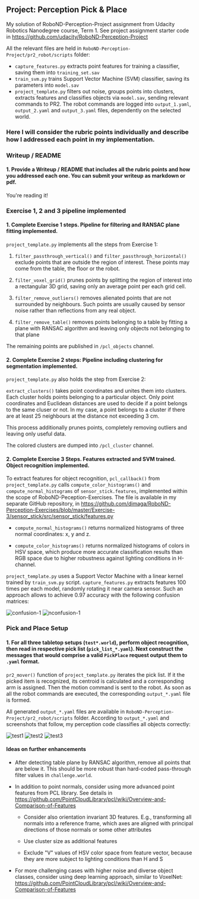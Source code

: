 ## Project: Perception Pick & Place

My solution of RoboND-Perception-Project assignment from Udacity Robotics Nanodegree course, Term 1.
See project assignment starter code in https://github.com/udacity/RoboND-Perception-Project

All the relevant files are held in ```RoboND-Perception-Project/pr2_robot/scripts``` folder: 
* ```capture_features.py``` extracts point features for training a classifier, saving them into ```training_set.sav```
* ```train_svm.py``` trains Support Vector Machine (SVM) classifier, saving its parameters into ```model.sav```
* ```project_template.py``` filters out noise, groups points into clusters, extracts features and classifies objects via
```model.sav```, sending relevant commands to PR2. The robot commands are logged into ```output_1.yaml```, ```output_2.yaml``` and
```output_3.yaml``` files, dependently on the selected world.


### Here I will consider the rubric points individually and describe how I addressed each point in my implementation.  

### Writeup / README

#### 1. Provide a Writeup / README that includes all the rubric points and how you addressed each one.  You can submit your writeup as markdown or pdf.  

You're reading it!

### Exercise 1, 2 and 3 pipeline implemented


#### 1. Complete Exercise 1 steps. Pipeline for filtering and RANSAC plane fitting implemented.

```project_template.py``` implements all the steps from Exercise 1:

1. ```filter_passthrough_vertical()``` and ```filter_passthrough_horizontal()``` exclude points that are outside the region
of interest. These points may come from the table, the floor or the robot. 

2. ```filter_voxel_grid()``` prunes points by splitting the region of interest into a rectangular 3D grid, saving only
an average point per each grid cell.

3. ```filter_remove_outliers()``` removes alienated points that are not surrounded by neighbours. Such points are usually
caused by sensor noise rather than reflections from any real object.

4. ```filter_remove_table()``` removes points belonging to a table by fitting a plane with RANSAC algorithm and leaving only
objects not belonging to that plane

The remaining points are published in ```/pcl_objects``` channel.

#### 2. Complete Exercise 2 steps: Pipeline including clustering for segmentation implemented.  

```project_template.py``` also holds the step from Exercise 2:

```extract_clusters()``` takes point coordinates and unites them into clusters. Each cluster holds points belonging to
a particular object. Only point coordinates and Euclidean distances are used to decide if a point belongs to the same
cluser or not. In my case, a point belongs to a cluster if there are at least 25 neighbours at the distance not
exceeding 3 cm.

This process additionally prunes points, completely removing outliers and leaving only useful data.

The colored clusters are dumped into ```/pcl_cluster``` channel.

#### 2. Complete Exercise 3 Steps.  Features extracted and SVM trained.  Object recognition implemented.

To extract features for object recognition, ```pcl_callback()``` from ```project_template.py``` calls
```compute_color_histograms()``` and ```compute_normal_histograms``` of ```sensor_stick.features```, implemented 
within the scope of RoboND-Peception-Exercises. The file is available in my separate GitHub repository, in 
https://github.com/dimaga/RoboND-Perception-Exercises/blob/master/Exercise-3/sensor_stick/src/sensor_stick/features.py

* ```compute_normal_histograms()``` returns normalized histograms of three normal coordinates: x, y and z.

* ```compute_color_histograms()``` returns normalized histograms of colors in HSV space, which produce more accurate
classification results than RGB space due to higher robustness against lighting conditions in H-channel.

```project_template.py``` uses a Support Vector Machine with a linear kernel trained by ```train_svm.py``` script.
```capture_features.py``` extracts features 100 times per each model, randomly rotating it near camera sensor. Such an
approach allows to achieve 0.97 accuracy with the following confusion matrices:

![confusion-1](./images/confusion_matrix.png)
![nconfusion-1](./images/normalized_confusion_matrix.png)

### Pick and Place Setup

#### 1. For all three tabletop setups (`test*.world`), perform object recognition, then read in respective pick list (`pick_list_*.yaml`). Next construct the messages that would comprise a valid `PickPlace` request output them to `.yaml` format.

```pr2_mover()``` function of ```project_template.py``` iterates the pick list. If it the picked item is recognized,
its centroid is calculated and a corresponding arm is assigned. Then the motion command is sent to the robot. As soon
as all the robot commands are executed, the corresponding ```output_*.yaml``` file is formed.

All generated ```output_*.yaml``` files are available in ```RoboND-Perception-Project/pr2_robot/scripts``` folder.
According to ```output_*.yaml``` and screenshots that follow, my perception code classifies all objects correctly:     

![test1](./images/test1.png)
![test2](./images/test2.png)
![test3](./images/test3.png)

#### Ideas on further enhancements

* After detecting table plane by RANSAC algorithm, remove all points that are below it. This should be more robust than
hard-coded pass-through filter values in ```challenge.world```.

* In addition to point normals, consider using more advanced point features from PCL library. See details in
https://github.com/PointCloudLibrary/pcl/wiki/Overview-and-Comparison-of-Features

    * Consider also orientation invariant 3D features. E.g., transforming all normals into a reference frame, which axes
      are aligned with principal directions of those normals or some other attributes
      
    * Use cluster size as additional features
    
    * Exclude "V" values of HSV color space from feature vector, because they are more subject to lighting conditions
      than H and S

* For more challenging cases with higher noise and diverse object classes, consider using deep learning approach,
similar to VoxelNet: https://github.com/PointCloudLibrary/pcl/wiki/Overview-and-Comparison-of-Features
